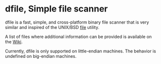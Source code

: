# dfile, Simple file scanner

dfile is a fast, simple, and cross-platform binary file scanner that is very similar and inspired of the UNIX/BSD [file](https://github.com/file/file) utility.

A list of files where additional information can be provided is available on the [Wiki](https://github.com/dd86k/dfile/wiki/Additional-Information).

Currently, dfile is only supported on little-endian machines. The behavior is undefined on big-endian machines.